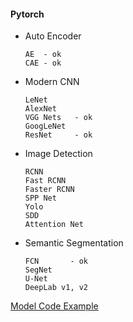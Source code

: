 #### Pytorch

- Auto Encoder

      AE  - ok
      CAE - ok

- Modern CNN

      LeNet
      AlexNet 
      VGG Nets   - ok
      GoogLeNet 
      ResNet     - ok

- Image Detection

      RCNN
      Fast RCNN
      Faster RCNN
      SPP Net
      Yolo
      SDD
      Attention Net

- Semantic Segmentation

      FCN       - ok
      SegNet
      U-Net
      DeepLab v1, v2
      

[Model Code Example](https://github.com/weiaicunzai/pytorch-cifar100/blob/master/models/resnet.py)
